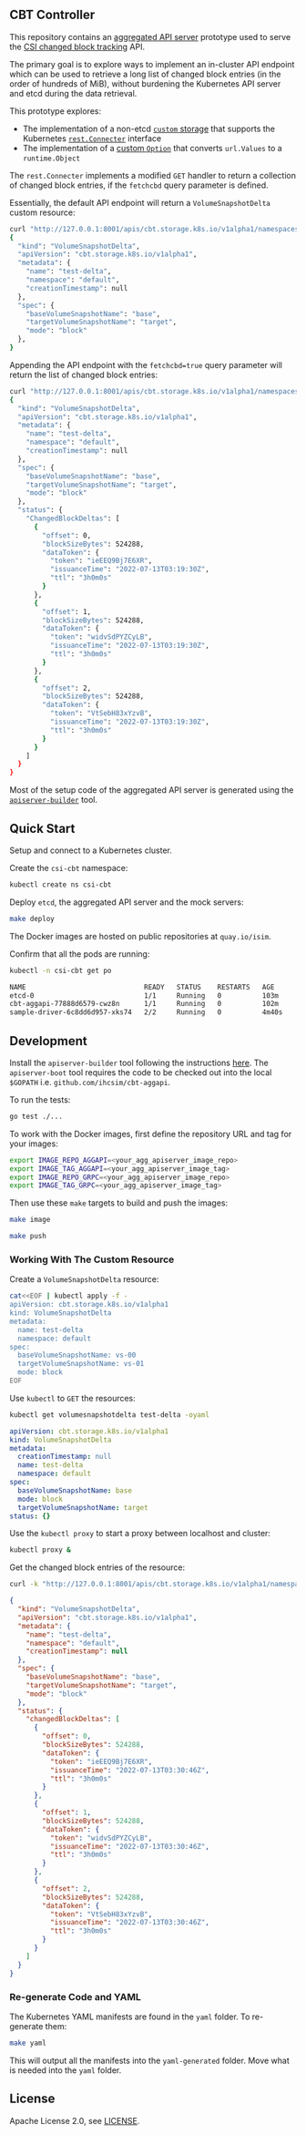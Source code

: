 ## CBT Controller

This repository contains an [aggregated API server] prototype used to serve the
[CSI changed block tracking] API.

The primary goal is to explore ways to implement an in-cluster API endpoint
which can be used to retrieve a long list of changed block entries (in the order
of hundreds of MiB), without burdening the Kubernetes API server and etcd during
the data retrieval.

This prototype explores:

* The implementation of a non-etcd [`custom` storage] that supports the
Kubernetes [`rest.Connecter`] interface
* The implementation of a [custom `Option`] that converts `url.Values` to a
`runtime.Object`

The `rest.Connecter` implements a modified `GET` handler to return a collection
of changed block entries, if the `fetchcbd` query parameter is defined.

Essentially, the default API endpoint will return a `VolumeSnapshotDelta` custom
resource:

```sh
curl "http://127.0.0.1:8001/apis/cbt.storage.k8s.io/v1alpha1/namespaces/default/volumesnapshotdelta/test-delta" | jq .
{
  "kind": "VolumeSnapshotDelta",
  "apiVersion": "cbt.storage.k8s.io/v1alpha1",
  "metadata": {
    "name": "test-delta",
    "namespace": "default",
    "creationTimestamp": null
  },
  "spec": {
    "baseVolumeSnapshotName": "base",
    "targetVolumeSnapshotName": "target",
    "mode": "block"
  },
}
```

Appending the API endpoint with the `fetchcbd=true` query parameter will return
the list of changed block entries:

```sh
curl "http://127.0.0.1:8001/apis/cbt.storage.k8s.io/v1alpha1/namespaces/default/volumesnapshotdelta/test-delta?fetchcbd-true&limit=256&offset=0" | jq .
{
  "kind": "VolumeSnapshotDelta",
  "apiVersion": "cbt.storage.k8s.io/v1alpha1",
  "metadata": {
    "name": "test-delta",
    "namespace": "default",
    "creationTimestamp": null
  },
  "spec": {
    "baseVolumeSnapshotName": "base",
    "targetVolumeSnapshotName": "target",
    "mode": "block"
  },
  "status": {
    "ChangedBlockDeltas": [
      {
        "offset": 0,
        "blockSizeBytes": 524288,
        "dataToken": {
          "token": "ieEEQ9Bj7E6XR",
          "issuanceTime": "2022-07-13T03:19:30Z",
          "ttl": "3h0m0s"
        }
      },
      {
        "offset": 1,
        "blockSizeBytes": 524288,
        "dataToken": {
          "token": "widvSdPYZCyLB",
          "issuanceTime": "2022-07-13T03:19:30Z",
          "ttl": "3h0m0s"
        }
      },
      {
        "offset": 2,
        "blockSizeBytes": 524288,
        "dataToken": {
          "token": "VtSebH83xYzvB",
          "issuanceTime": "2022-07-13T03:19:30Z",
          "ttl": "3h0m0s"
        }
      }
    ]
  }
}
```

Most of the setup code of the aggregated API server is generated using the
[`apiserver-builder`] tool.

## Quick Start

Setup and connect to a Kubernetes cluster.

Create the `csi-cbt` namespace:

```sh
kubectl create ns csi-cbt
```

Deploy `etcd`, the aggregated API server and the mock servers:

```sh
make deploy
```

The Docker images are hosted on public repositories at `quay.io/isim`.

Confirm that all the pods are running:

```sh
kubectl -n csi-cbt get po
````

```sh
NAME                             READY   STATUS    RESTARTS   AGE
etcd-0                           1/1     Running   0          103m
cbt-aggapi-77888d6579-cwz8n      1/1     Running   0          102m
sample-driver-6c8dd6d957-xks74   2/2     Running   0          4m40s
```

## Development

Install the `apiserver-builder` tool following the instructions
[here](https://github.com/kubernetes-sigs/apiserver-builder-alpha#installation).
The `apiserver-boot` tool requires the code to be checked out into the local
`$GOPATH` i.e. `github.com/ihcsim/cbt-aggapi`.

To run the tests:

```sh
go test ./...
```

To work with the Docker images, first define the repository URL and tag for your
images:

```sh
export IMAGE_REPO_AGGAPI=<your_agg_apiserver_image_repo>
export IMAGE_TAG_AGGAPI=<your_agg_apiserver_image_tag>
export IMAGE_REPO_GRPC=<your_agg_apiserver_image_repo>
export IMAGE_TAG_GRPC=<your_agg_apiserver_image_tag>
```

Then use these `make` targets to build and push the images:

```sh
make image

make push
```

### Working With The Custom Resource

Create a `VolumeSnapshotDelta` resource:

```sh
cat<<EOF | kubectl apply -f -
apiVersion: cbt.storage.k8s.io/v1alpha1
kind: VolumeSnapshotDelta
metadata:
  name: test-delta
  namespace: default
spec:
  baseVolumeSnapshotName: vs-00
  targetVolumeSnapshotName: vs-01
  mode: block
EOF
```

Use `kubectl` to `GET` the resources:

```sh
kubectl get volumesnapshotdelta test-delta -oyaml
```

```yaml
apiVersion: cbt.storage.k8s.io/v1alpha1
kind: VolumeSnapshotDelta
metadata:
  creationTimestamp: null
  name: test-delta
  namespace: default
spec:
  baseVolumeSnapshotName: base
  mode: block
  targetVolumeSnapshotName: target
status: {}
```

Use the `kubectl proxy` to start a proxy between localhost and cluster:

```sh
kubectl proxy &
```

Get the changed block entries of the resource:

```sh
curl -k "http://127.0.0.1:8001/apis/cbt.storage.k8s.io/v1alpha1/namespaces/default/volumesnapshotdelta/test-delta?fetchcbd=true&limit=256&offset=0"
```

```json
{
  "kind": "VolumeSnapshotDelta",
  "apiVersion": "cbt.storage.k8s.io/v1alpha1",
  "metadata": {
    "name": "test-delta",
    "namespace": "default",
    "creationTimestamp": null
  },
  "spec": {
    "baseVolumeSnapshotName": "base",
    "targetVolumeSnapshotName": "target",
    "mode": "block"
  },
  "status": {
    "changedBlockDeltas": [
      {
        "offset": 0,
        "blockSizeBytes": 524288,
        "dataToken": {
          "token": "ieEEQ9Bj7E6XR",
          "issuanceTime": "2022-07-13T03:30:46Z",
          "ttl": "3h0m0s"
        }
      },
      {
        "offset": 1,
        "blockSizeBytes": 524288,
        "dataToken": {
          "token": "widvSdPYZCyLB",
          "issuanceTime": "2022-07-13T03:30:46Z",
          "ttl": "3h0m0s"
        }
      },
      {
        "offset": 2,
        "blockSizeBytes": 524288,
        "dataToken": {
          "token": "VtSebH83xYzvB",
          "issuanceTime": "2022-07-13T03:30:46Z",
          "ttl": "3h0m0s"
        }
      }
    ]
  }
}
```

### Re-generate Code and YAML

The Kubernetes YAML manifests are found in the `yaml` folder. To re-generate them:

```sh
make yaml
```

This will output all the manifests into the `yaml-generated` folder. Move what is
needed into the `yaml` folder.

## License

Apache License 2.0, see [LICENSE].

[aggregated API server ]:https://kubernetes.io/docs/concepts/extend-kubernetes/api-extension/apiserver-aggregation/
[CSI changed block tracking]: https://github.com/kubernetes/enhancements/pull/3367
[`rest.Connecter`]: https://pkg.go.dev/k8s.io/apiserver/pkg/registry/rest#Connecter
[`custom` storage]: pkg/storage/cbt-rest.go
[custom `Option`]: pkg/apis/cbt/v1alpha1/volumesnapshotdeltaoption_types.go
[`apiserver-builder`]: https://github.com/kubernetes-sigs/apiserver-builder-alpha
[LICENSE]: LICENSE
